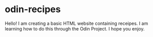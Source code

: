# odin-recipes
Hello! I am creating a basic HTML website containing receipes. I am learning how to do this through the Odin Project. I hope you enjoy.